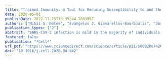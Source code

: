 ```yaml
---
title: "Trained Immunity: a Tool for Reducing Susceptibility to and the Severity of SARS-CoV-2 Infection"
date: 2020-05-01
publishDate: 2022-11-25T19:35:44.780395Z
authors: ["Mihai G. Netea", "Evangelos J. Giamarellos-Bourboulis", "Jorge Domínguez-Andrés", "Nigel Curtis", "Reinout van Crevel", "Frank L. van de Veerdonk", "Marc Bonten"]
publication_types: ["2"]
abstract: "SARS-CoV-2 infection is mild in the majority of individuals but progresses into severe pneumonia in a small proportion of patients. The increased susceptibility to severe disease in the elderly and individuals with co-morbidities argues for an initial defect in anti-viral host defense mechanisms. Long-term boosting of innate immune responses, also termed “trained immunity,” by certain live vaccines (BCG, oral polio vaccine, measles) induces heterologous protection against infections through epigenetic, transcriptional, and functional reprogramming of innate immune cells. We propose that induction of trained immunity by whole-microorganism vaccines may represent an important tool for reducing susceptibility to and severity of SARS-CoV-2."
featured: false
publication: "*Cell*"
url_pdf: "https://www.sciencedirect.com/science/article/pii/S0092867420305079"
doi: "10.1016/j.cell.2020.04.042"
---
```


